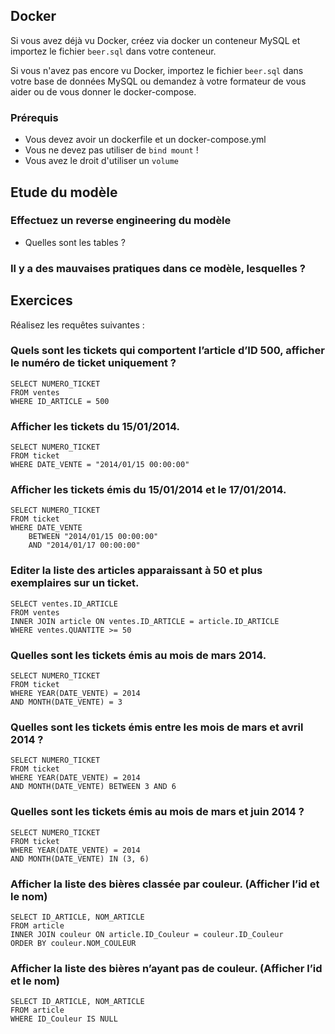 ## Docker

Si vous avez déjà vu Docker, créez via docker un conteneur MySQL et importez le fichier `beer.sql` dans votre conteneur.

Si vous n'avez pas encore vu Docker, importez le fichier `beer.sql` dans votre base de données MySQL ou demandez à votre
formateur de vous aider ou de vous donner le docker-compose.

### Prérequis

- Vous devez avoir un dockerfile et un docker-compose.yml
- Vous ne devez pas utiliser de `bind mount` !
- Vous avez le droit d'utiliser un `volume`

## Etude du modèle

### Effectuez un reverse engineering du modèle

- Quelles sont les tables ?

### Il y a des mauvaises pratiques dans ce modèle, lesquelles ?


## Exercices

Réalisez les requêtes suivantes :

### Quels sont les tickets qui comportent l’article d’ID 500, afficher le numéro de ticket uniquement ?

```mysql
SELECT NUMERO_TICKET
FROM ventes
WHERE ID_ARTICLE = 500
```

### Afficher les tickets du 15/01/2014.

```mysql
SELECT NUMERO_TICKET
FROM ticket
WHERE DATE_VENTE = "2014/01/15 00:00:00"
```

### Afficher les tickets émis du 15/01/2014 et le 17/01/2014.

```mysql
SELECT NUMERO_TICKET
FROM ticket
WHERE DATE_VENTE
	BETWEEN "2014/01/15 00:00:00"
    AND "2014/01/17 00:00:00"
```

### Editer la liste des articles apparaissant à 50 et plus exemplaires sur un ticket.

```mysql
SELECT ventes.ID_ARTICLE
FROM ventes
INNER JOIN article ON ventes.ID_ARTICLE = article.ID_ARTICLE
WHERE ventes.QUANTITE >= 50
```

### Quelles sont les tickets émis au mois de mars 2014.

```mysql
SELECT NUMERO_TICKET
FROM ticket
WHERE YEAR(DATE_VENTE) = 2014
AND MONTH(DATE_VENTE) = 3
```

### Quelles sont les tickets émis entre les mois de mars et avril 2014 ?

```mysql
SELECT NUMERO_TICKET
FROM ticket
WHERE YEAR(DATE_VENTE) = 2014
AND MONTH(DATE_VENTE) BETWEEN 3 AND 6
```

### Quelles sont les tickets émis au mois de mars et juin 2014 ?

```mysql
SELECT NUMERO_TICKET
FROM ticket
WHERE YEAR(DATE_VENTE) = 2014
AND MONTH(DATE_VENTE) IN (3, 6)
```

### Afficher la liste des bières classée par couleur. (Afficher l’id et le nom)

```mysql
SELECT ID_ARTICLE, NOM_ARTICLE
FROM article
INNER JOIN couleur ON article.ID_Couleur = couleur.ID_Couleur
ORDER BY couleur.NOM_COULEUR
```

### Afficher la liste des bières n’ayant pas de couleur. (Afficher l’id et le nom)

```mysql
SELECT ID_ARTICLE, NOM_ARTICLE
FROM article
WHERE ID_Couleur IS NULL
```